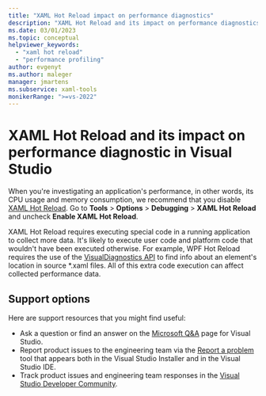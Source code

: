 ```yaml
---
title: "XAML Hot Reload impact on performance diagnostics"
description: "XAML Hot Reload and its impact on performance diagnostics"
ms.date: 03/01/2023
ms.topic: conceptual
helpviewer_keywords:
  - "xaml hot reload"
  - "performance profiling"
author: evgenyt
ms.author: maleger
manager: jmartens
ms.subservice: xaml-tools
monikerRange: ">=vs-2022"
---
```

# XAML Hot Reload and its impact on performance diagnostic in Visual Studio

When you're investigating an application's performance, in other words, its CPU usage and memory consumption,
we recommend that you disable [XAML Hot Reload](xaml-hot-reload.md). Go to **Tools** > **Options** > **Debugging** > **XAML Hot Reload**
and uncheck **Enable XAML Hot Reload**.

XAML Hot Reload requires executing special code in a running application to collect more data. It's likely
to execute user code and platform code that wouldn't have been executed otherwise. For example, WPF Hot Reload
requires the use of the [VisualDiagnostics API](/dotnet/api/system.windows.diagnostics.visualdiagnostics.getxamlsourceinfo)
to find info about an element's location in source *.xaml files. All of this extra code execution can affect
collected performance data.

## Support options

Here are support resources that you might find useful:

- Ask a question or find an answer on the [Microsoft Q&A](/answers/tags/176/vs) page for Visual Studio.
- Report product issues to the engineering team via the [Report a problem](../ide/how-to-report-a-problem-with-visual-studio.md) tool that appears both in the Visual Studio Installer and in the Visual Studio IDE.
- Track product issues and engineering team responses in the [Visual Studio Developer Community](https://aka.ms/feedback/suggest?space=8).
